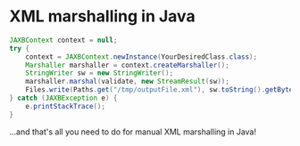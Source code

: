 # XML marshalling in Java

```java
JAXBContext context = null;
try {
    context = JAXBContext.newInstance(YourDesiredClass.class);
    Marshaller marshaller = context.createMarshaller();
    StringWriter sw = new StringWriter();
    marshaller.marshal(validate, new StreamResult(sw));
    Files.write(Paths.get("/tmp/outputFile.xml"), sw.toString().getBytes());
} catch (JAXBException e) {
    e.printStackTrace();
}
```

...and that's all you need to do for manual XML marshalling in Java!
